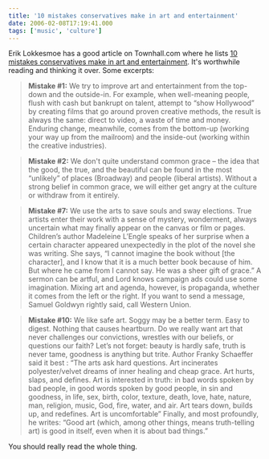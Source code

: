 ```yaml
---
title: '10 mistakes conservatives make in art and entertainment'
date: 2006-02-08T17:19:41.000
tags: ['music', 'culture']
---
```


Erik Lokkesmoe has a good article on Townhall.com where he lists [10 mistakes conservatives make in art and entertainment](http://www.townhall.com/opinion/books_entertainment/be_columns/ErikLokkesmoe/2006/02/07/185351.html). It's worthwhile reading and thinking it over. Some excerpts:

> **Mistake #1:** We try to improve art and entertainment from the top-down and the outside-in. For example, when well-meaning people, flush with cash but bankrupt on talent, attempt to “show Hollywood” by creating films that go around proven creative methods, the result is always the same: direct to video, a waste of time and money. Enduring change, meanwhile, comes from the bottom-up (working your way up from the mailroom) and the inside-out (working within the creative industries).

> **Mistake #2:** We don't quite understand common grace – the idea that the good, the true, and the beautiful can be found in the most “unlikely” of places (Broadway) and people (liberal artists). Without a strong belief in common grace, we will either get angry at the culture or withdraw from it entirely.

> **Mistake #7:** We use the arts to save souls and sway elections. True artists enter their work with a sense of mystery, wonderment, always uncertain what may finally appear on the canvas or film or pages. Children’s author Madeleine L’Engle speaks of her surprise when a certain character appeared unexpectedly in the plot of the novel she was writing. She says, “I cannot imagine the book without \[the character\], and I know that it is a much better book because of him. But where he came from I cannot say. He was a sheer gift of grace.” A sermon can be artful, and Lord knows campaign ads could use some imagination. Mixing art and agenda, however, is propaganda, whether it comes from the left or the right. If you want to send a message, Samuel Goldwyn rightly said, call Western Union.

> **Mistake #10:** We like safe art. Soggy may be a better term. Easy to digest. Nothing that causes heartburn. Do we really want art that never challenges our convictions, wrestles with our beliefs, or questions our faith? Let’s not forget: beauty is hardly safe, truth is never tame, goodness is anything but trite. Author Franky Schaeffer said it best : “The arts ask hard questions. Art incinerates polyester/velvet dreams of inner healing and cheap grace. Art hurts, slaps, and defines. Art is interested in truth: in bad words spoken by bad people, in good words spoken by good people, in sin and goodness, in life, sex, birth, color, texture, death, love, hate, nature, man, religion, music, God, fire, water, and air. Art tears down, builds up, and redefines. Art is uncomfortable” Finally, and most profoundly, he writes: “Good art (which, among other things, means truth-telling art) is good in itself, even when it is about bad things.”

You should really read the whole thing.
